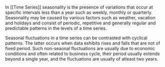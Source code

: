 In [[Time Series]] seasonality is the presence of variations that occur at specific intervals less than a year such as weekly, monthly or quarterly. Seasonality may be caused by various factors such as weather, vacation and holidays and consist of periodic, repetitive and generally regular and predictable patterns in the levels of a time series.

Seasonal fluctuations in a time series can be contrasted with cyclical patterns. The latter occurs when data exhibits rises and falls that are not of fixed period. Such non-seaonal fluctuations are usually due to economic conditions and often related to business cycle, their period usually extends beyond a single year, and the fluctuations are usually of atleast two years.
